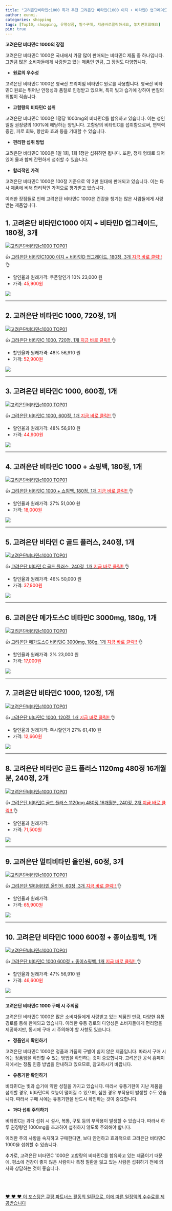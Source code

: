 ```yaml
---
title: "고려은단비타민c1000 특가 추천 고려은단 비타민C1000 이지 + 비타민D 업그레이드, 180정, 3개 비교 장점"
author: eunmi.
categories: shopping
tags: [Top10, shopping, 유행상품, 필수구매, 지금바로클릭하세요, 놓치면후회해요]
pin: true
---
```

**고려은단 비타민C 1000의 장점**

고려은단 비타민C 1000은 국내에서 가장 많이 판매되는 비타민C 제품 중 하나입니다. 그만큼 많은 소비자들에게 사랑받고 있는 제품인 만큼, 그 장점도 다양합니다.

* **원료의 우수성**

고려은단 비타민C 1000은 영국산 프리미엄 비타민C 원료를 사용합니다. 영국산 비타민C 원료는 뛰어난 안정성과 품질로 인정받고 있으며, 특히 빛과 습기에 강하여 변질의 위험이 적습니다.

* **고함량의 비타민C 섭취**

고려은단 비타민C 1000은 1정당 1000mg의 비타민C를 함유하고 있습니다. 이는 성인 일일 권장량의 100%에 해당하는 양입니다. 고함량의 비타민C를 섭취함으로써, 면역력 증진, 피로 회복, 항산화 효과 등을 기대할 수 있습니다.

* **편리한 섭취 방법**

고려은단 비타민C 1000은 1일 1회, 1회 1정만 섭취하면 됩니다. 또한, 정제 형태로 되어 있어 물과 함께 간편하게 섭취할 수 있습니다.

* **합리적인 가격**

고려은단 비타민C 1000은 100정 기준으로 약 2만 원대에 판매되고 있습니다. 이는 타사 제품에 비해 합리적인 가격으로 평가받고 있습니다.

이러한 장점들로 인해 고려은단 비타민C 1000은 건강을 챙기는 많은 사람들에게 사랑받는 제품입니다.

   

## 1. 고려은단 비타민C1000 이지 + 비타민D 업그레이드, 180정, 3개

[![고려은단비타민c1000 TOP01](https://thumbnail6.coupangcdn.com/thumbnails/remote/230x230ex/image/vendor_inventory/1905/c477a150a27a89eeee58b7dda22b7d7bc317216f141ab8b1d936395fb610.png)](https://link.coupang.com/re/AFFSDP?lptag=AF3617701&subid=GithubCoopas&pageKey=5307090358&traceid=V0-153&itemId=9188738966&vendorItemId=78008647843)


👍 [고려은단 비타민C1000 이지 + 비타민D 업그레이드, 180정, 3개 <font color=red> 지금 바로 클릭!! </font> ](https://link.coupang.com/re/AFFSDP?lptag=AF3617701&subid=GithubCoopas&pageKey=5307090358&traceid=V0-153&itemId=9188738966&vendorItemId=78008647843) 👌 


- 할인율과 원래가격: 쿠폰할인가 10%  23,000   원
- 가격: <span style='color:red'>45,900원</span>

[![](/discount_price.png)](https://link.coupang.com/re/AFFSDP?lptag=AF3617701&subid=GithubCoopas&pageKey=5307090358&traceid=V0-153&itemId=9188738966&vendorItemId=78008647843)

---


   

## 2. 고려은단 비타민C 1000, 720정, 1개

[![고려은단비타민c1000 TOP01](https://thumbnail8.coupangcdn.com/thumbnails/remote/230x230ex/image/vendor_inventory/e775/74dcd9bd61b53e11d973b54b4577f5b46195efff3c1bf797862a3d8d3721.jpg)](https://link.coupang.com/re/AFFSDP?lptag=AF3617701&subid=GithubCoopas&pageKey=7431508110&traceid=V0-153&itemId=324891&vendorItemId=82310782563)


👍 [고려은단 비타민C 1000, 720정, 1개 <font color=red> 지금 바로 클릭!! </font> ](https://link.coupang.com/re/AFFSDP?lptag=AF3617701&subid=GithubCoopas&pageKey=7431508110&traceid=V0-153&itemId=324891&vendorItemId=82310782563) 👌 


- 할인율과 원래가격: 48%  56,910   원
- 가격: <span style='color:red'>52,900원</span>

[![](/discount_price.png)](https://link.coupang.com/re/AFFSDP?lptag=AF3617701&subid=GithubCoopas&pageKey=7431508110&traceid=V0-153&itemId=324891&vendorItemId=82310782563)

---


   

## 3. 고려은단 비타민C 1000, 600정, 1개

[![고려은단비타민c1000 TOP01](https://thumbnail9.coupangcdn.com/thumbnails/remote/230x230ex/image/vendor_inventory/b690/8ed9c95a055e823ce903fa59be85e127dd9bf9f7c1f11adc1d8e14eb4b3b.jpg)](https://link.coupang.com/re/AFFSDP?lptag=AF3617701&subid=GithubCoopas&pageKey=7431508110&traceid=V0-153&itemId=6260161690&vendorItemId=82310832054)


👍 [고려은단 비타민C 1000, 600정, 1개 <font color=red> 지금 바로 클릭!! </font> ](https://link.coupang.com/re/AFFSDP?lptag=AF3617701&subid=GithubCoopas&pageKey=7431508110&traceid=V0-153&itemId=6260161690&vendorItemId=82310832054) 👌 


- 할인율과 원래가격: 48%  56,910   원
- 가격: <span style='color:red'>44,900원</span>

[![](/discount_price.png)](https://link.coupang.com/re/AFFSDP?lptag=AF3617701&subid=GithubCoopas&pageKey=7431508110&traceid=V0-153&itemId=6260161690&vendorItemId=82310832054)

---


   

## 4. 고려은단 비타민C 1000 + 쇼핑백, 180정, 1개

[![고려은단비타민c1000 TOP01](https://thumbnail9.coupangcdn.com/thumbnails/remote/230x230ex/image/retail/images/4703148579049300-059b6a35-47ce-41aa-918b-9a7958e85e8f.jpg)](https://link.coupang.com/re/AFFSDP?lptag=AF3617701&subid=GithubCoopas&pageKey=7431508110&traceid=V0-153&itemId=13855063319&vendorItemId=3000235591)


👍 [고려은단 비타민C 1000 + 쇼핑백, 180정, 1개 <font color=red> 지금 바로 클릭!! </font> ](https://link.coupang.com/re/AFFSDP?lptag=AF3617701&subid=GithubCoopas&pageKey=7431508110&traceid=V0-153&itemId=13855063319&vendorItemId=3000235591) 👌 


- 할인율과 원래가격: 27%  51,000   원
- 가격: <span style='color:red'>18,000원</span>

[![](/discount_price.png)](https://link.coupang.com/re/AFFSDP?lptag=AF3617701&subid=GithubCoopas&pageKey=7431508110&traceid=V0-153&itemId=13855063319&vendorItemId=3000235591)

---


   

## 5. 고려은단 비타민 C 골드 플러스, 240정, 1개

[![고려은단비타민c1000 TOP01](https://thumbnail7.coupangcdn.com/thumbnails/remote/230x230ex/image/vendor_inventory/3076/833b451388f74ef0556d81f13bfde70fadb21ab2e42998f1cd7c655748b1.png)](https://link.coupang.com/re/AFFSDP?lptag=AF3617701&subid=GithubCoopas&pageKey=6256392957&traceid=V0-153&itemId=6260129128&vendorItemId=81209834504)


👍 [고려은단 비타민 C 골드 플러스, 240정, 1개 <font color=red> 지금 바로 클릭!! </font> ](https://link.coupang.com/re/AFFSDP?lptag=AF3617701&subid=GithubCoopas&pageKey=6256392957&traceid=V0-153&itemId=6260129128&vendorItemId=81209834504) 👌 


- 할인율과 원래가격: 46%  50,000   원
- 가격: <span style='color:red'>37,900원</span>

[![](/discount_price.png)](https://link.coupang.com/re/AFFSDP?lptag=AF3617701&subid=GithubCoopas&pageKey=6256392957&traceid=V0-153&itemId=6260129128&vendorItemId=81209834504)

---


   

## 6. 고려은단 메가도스C 비타민C 3000mg, 180g, 1개

[![고려은단비타민c1000 TOP01](https://thumbnail8.coupangcdn.com/thumbnails/remote/230x230ex/image/retail/images/7191832528232798-ad245ede-68f5-4ba8-bf65-5095e993ce38.jpg)](https://link.coupang.com/re/AFFSDP?lptag=AF3617701&subid=GithubCoopas&pageKey=46208003&traceid=V0-153&itemId=18240724003&vendorItemId=85387691552)


👍 [고려은단 메가도스C 비타민C 3000mg, 180g, 1개 <font color=red> 지금 바로 클릭!! </font> ](https://link.coupang.com/re/AFFSDP?lptag=AF3617701&subid=GithubCoopas&pageKey=46208003&traceid=V0-153&itemId=18240724003&vendorItemId=85387691552) 👌 


- 할인율과 원래가격: 2%  23,000   원
- 가격: <span style='color:red'>17,000원</span>

[![](/discount_price.png)](https://link.coupang.com/re/AFFSDP?lptag=AF3617701&subid=GithubCoopas&pageKey=46208003&traceid=V0-153&itemId=18240724003&vendorItemId=85387691552)

---


   

## 7. 고려은단 비타민C 1000, 120정, 1개

[![고려은단비타민c1000 TOP01](https://thumbnail8.coupangcdn.com/thumbnails/remote/230x230ex/image/vendor_inventory/d1b8/be93e900deab1b12d383e02bdc4c61707083ba0980a538d5d45431754e29.jpg)](https://link.coupang.com/re/AFFSDP?lptag=AF3617701&subid=GithubCoopas&pageKey=7431508110&traceid=V0-153&itemId=13807362447&vendorItemId=87235236031)


👍 [고려은단 비타민C 1000, 120정, 1개 <font color=red> 지금 바로 클릭!! </font> ](https://link.coupang.com/re/AFFSDP?lptag=AF3617701&subid=GithubCoopas&pageKey=7431508110&traceid=V0-153&itemId=13807362447&vendorItemId=87235236031) 👌 


- 할인율과 원래가격: 즉시할인가 27%  61,410   원
- 가격: <span style='color:red'>12,660원</span>

[![](/discount_price.png)](https://link.coupang.com/re/AFFSDP?lptag=AF3617701&subid=GithubCoopas&pageKey=7431508110&traceid=V0-153&itemId=13807362447&vendorItemId=87235236031)

---


   

## 8. 고려은단 비타민C 골드 플러스 1120mg 480정 16개월분, 240정, 2개

[![고려은단비타민c1000 TOP01](https://thumbnail7.coupangcdn.com/thumbnails/remote/230x230ex/image/vendor_inventory/fe76/3f18f0d1baed83b6992b93f63b9209a8497b2d8214c717866db8178a4ba6.png)](https://link.coupang.com/re/AFFSDP?lptag=AF3617701&subid=GithubCoopas&pageKey=6256392957&traceid=V0-153&itemId=12923788961&vendorItemId=81209834522)


👍 [고려은단 비타민C 골드 플러스 1120mg 480정 16개월분, 240정, 2개 <font color=red> 지금 바로 클릭!! </font> ](https://link.coupang.com/re/AFFSDP?lptag=AF3617701&subid=GithubCoopas&pageKey=6256392957&traceid=V0-153&itemId=12923788961&vendorItemId=81209834522) 👌 


- 할인율과 원래가격: 
- 가격: <span style='color:red'>71,500원</span>

[![](/discount_price.png)](https://link.coupang.com/re/AFFSDP?lptag=AF3617701&subid=GithubCoopas&pageKey=6256392957&traceid=V0-153&itemId=12923788961&vendorItemId=81209834522)

---


   

## 9. 고려은단 멀티비타민 올인원, 60정, 3개

[![고려은단비타민c1000 TOP01](https://thumbnail10.coupangcdn.com/thumbnails/remote/230x230ex/image/vendor_inventory/ff07/7a7958f0688281dcc0977d1066b009132141259cd845541843f2063684b4.jpg)](https://link.coupang.com/re/AFFSDP?lptag=AF3617701&subid=GithubCoopas&pageKey=6743604050&traceid=V0-153&itemId=17892709009&vendorItemId=78477362984)


👍 [고려은단 멀티비타민 올인원, 60정, 3개 <font color=red> 지금 바로 클릭!! </font> ](https://link.coupang.com/re/AFFSDP?lptag=AF3617701&subid=GithubCoopas&pageKey=6743604050&traceid=V0-153&itemId=17892709009&vendorItemId=78477362984) 👌 


- 할인율과 원래가격: 
- 가격: <span style='color:red'>65,900원</span>

[![](/discount_price.png)](https://link.coupang.com/re/AFFSDP?lptag=AF3617701&subid=GithubCoopas&pageKey=6743604050&traceid=V0-153&itemId=17892709009&vendorItemId=78477362984)

---


   

## 10. 고려은단 비타민C 1000 600정 + 종이쇼핑백, 1개

[![고려은단비타민c1000 TOP01](https://thumbnail9.coupangcdn.com/thumbnails/remote/230x230ex/image/vendor_inventory/14e1/9c8244f75de2a2574db5a3c9afc7f13bd834a314e9a0371950e8bcab6ee5.jpg)](https://link.coupang.com/re/AFFSDP?lptag=AF3617701&subid=GithubCoopas&pageKey=7294664209&traceid=V0-153&itemId=18652353035&vendorItemId=85410617631)


👍 [고려은단 비타민C 1000 600정 + 종이쇼핑백, 1개 <font color=red> 지금 바로 클릭!! </font> ](https://link.coupang.com/re/AFFSDP?lptag=AF3617701&subid=GithubCoopas&pageKey=7294664209&traceid=V0-153&itemId=18652353035&vendorItemId=85410617631) 👌 


- 할인율과 원래가격: 47%  56,910   원
- 가격: <span style='color:red'>46,600원</span>

[![](/discount_price.png)](https://link.coupang.com/re/AFFSDP?lptag=AF3617701&subid=GithubCoopas&pageKey=7294664209&traceid=V0-153&itemId=18652353035&vendorItemId=85410617631)

---
**고려은단 비타민C 1000 구매 시 주의점**

고려은단 비타민C 1000은 많은 소비자들에게 사랑받고 있는 제품인 만큼, 다양한 유통 경로를 통해 판매되고 있습니다. 이러한 유통 경로의 다양성은 소비자들에게 편리함을 제공하지만, 동시에 구매 시 주의해야 할 사항도 있습니다.

* **정품인지 확인하기**

고려은단 비타민C 1000은 정품과 가품의 구별이 쉽지 않은 제품입니다. 따라서 구매 시에는 정품임을 확인할 수 있는 방법을 확인하는 것이 중요합니다. 고려은단 공식 홈페이지에서는 정품 인증 방법을 안내하고 있으므로, 참고하시기 바랍니다.

* **유통기한 확인하기**

비타민C는 빛과 습기에 약한 성질을 가지고 있습니다. 따라서 유통기한이 지난 제품을 섭취할 경우, 비타민C의 효능이 떨어질 수 있으며, 심한 경우 부작용이 발생할 수도 있습니다. 따라서 구매 시에는 유통기한을 반드시 확인하는 것이 중요합니다.

* **과다 섭취 주의하기**

비타민C는 과다 섭취 시 설사, 복통, 구토 등의 부작용이 발생할 수 있습니다. 따라서 하루 권장량인 1000mg을 초과하여 섭취하지 않도록 주의해야 합니다.

이러한 주의 사항을 숙지하고 구매한다면, 보다 안전하고 효과적으로 고려은단 비타민C 1000을 섭취할 수 있습니다.

추가로, 고려은단 비타민C 1000은 고함량의 비타민C를 함유하고 있는 제품이기 때문에, 평소에 건강이 좋지 않은 사람이나 특정 질환을 앓고 있는 사람은 섭취하기 전에 의사와 상담하는 것이 좋습니다.<br><br><br><br><br> [ ❤ ❤ ❤ 이 포스팅은 쿠팡 파트너스 활동의 일환으로, 이에 따른 일정액의 수수료를 제공받습니다](https://link.coupang.com/a/bcEFyh)
